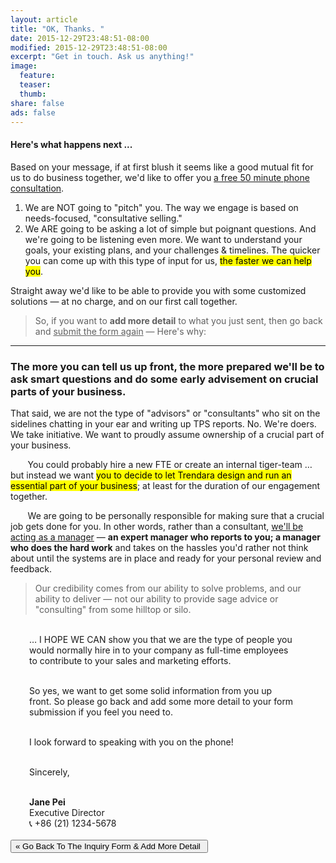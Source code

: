 ```yaml
---
layout: article
title: "OK, Thanks. "
date: 2015-12-29T23:48:51-08:00
modified: 2015-12-29T23:48:51-08:00
excerpt: "Get in touch. Ask us anything!"
image:
  feature:
  teaser:
  thumb:
share: false
ads: false
---
```


#### Here's what happens next ...

Based on your message, if at first blush it seems like a good mutual fit for us to do business together, we'd like to offer you <u>a free 50 minute phone consultation</u>.

<ol>
  <li>We are NOT going to "pitch" you. The way we engage is based on needs-focused, "consultative selling."</li>
  <li>We ARE going to be asking a lot of simple but poignant questions. And we're going to be listening even more. We want to understand your goals, your existing plans, and your challenges &amp; timelines. The quicker you can come up with this type of input for us, <mark>the faster we can help you</mark>.</li>
</ol>

Straight away we'd like to be able to provide you with some customized solutions — at no charge, and on our first call together.

<blockquote><p>So, if you want to <strong>add more detail</strong> to what you just sent, then go back and <u>submit the form again</u> — Here's why:</p></blockquote>

---
### The more you can tell us up front, the more prepared we'll be to ask smart questions and do some early advisement on crucial parts of your business.

That said, we are not the type of "advisors" or "consultants" who sit on the sidelines chatting in your ear and writing up TPS reports. No. We're doers. We take initiative. We want to proudly assume ownership of a crucial part of your business.

&nbsp; &nbsp; &nbsp; &nbsp;You could probably hire a new FTE or create an internal tiger-team … but instead we want <mark>you to decide to let Trendara design and run an essential part of your business</mark>; at least for the duration of our engagement together.

&nbsp; &nbsp; &nbsp; &nbsp;We are going to be personally responsible for making sure that a crucial job gets done for you. In other words, rather than a consultant, <u>we'll be acting as a manager</u> —  <strong>an expert manager who reports to you; a manager who does the hard work</strong> and takes on the hassles you'd rather not think about until the systems are in place and ready for your personal review and feedback.

<blockquote><p>Our credibility comes from our ability to solve problems, and our ability to deliver — not our ability to provide sage advice or "consulting" from some hilltop or silo.</p></blockquote>

<div style="margin-left: 30px; margin-right: 50px">
  <BR>
  &hellip; I HOPE WE CAN show you that we are the type of people you would normally hire in to your company as full-time employees to contribute to your sales and marketing efforts.<BR><BR> 

  So yes, we want to get some solid information from you up front. So please go back and add some more detail to your form submission if you feel you need to.<BR><BR>

  I look forward to speaking with you on the phone!<BR><BR>

  Sincerely,<BR><BR>

  <figcaption style="font-style: normal">
    <strong>Jane Pei</strong><BR>Executive Director<br>
    📞 +86 (21) 1234-5678<BR><BR>
  </figcaption>
</div>
<input action="action" type="button" class="btn-success" value="&laquo; Go Back To The Inquiry Form &amp Add More Detail " onclick="window.history.go(-1); return false;" />

